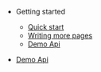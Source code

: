 - Getting started

  - [Quick start](quickstart.md)
  - [Writing more pages](more-pages.md)
  - [Demo Api](api.md)

- [Demo Api](api.md)